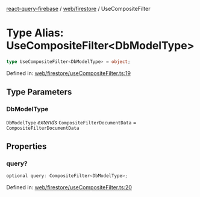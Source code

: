 [react-query-firebase](../../../modules.md) / [web/firestore](../index.md) / UseCompositeFilter

# Type Alias: UseCompositeFilter\<DbModelType\>

```ts
type UseCompositeFilter<DbModelType> = object;
```

Defined in: [web/firestore/useCompositeFilter.ts:19](https://github.com/vpishuk/react-query-firebase/blob/09a15a5d938c4bdaa4fd86491bcf8ea41c16371f/web/firestore/useCompositeFilter.ts#L19)

## Type Parameters

### DbModelType

`DbModelType` *extends* `CompositeFilterDocumentData` = `CompositeFilterDocumentData`

## Properties

### query?

```ts
optional query: CompositeFilter<DbModelType>;
```

Defined in: [web/firestore/useCompositeFilter.ts:20](https://github.com/vpishuk/react-query-firebase/blob/09a15a5d938c4bdaa4fd86491bcf8ea41c16371f/web/firestore/useCompositeFilter.ts#L20)
